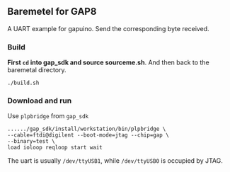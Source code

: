 ## Baremetel for GAP8

A UART example for gapuino. Send the corresponding byte received.

### Build

**First `cd` into gap_sdk and source sourceme.sh**. And then back to the baremetal directory.

    ./build.sh

### Download and run

Use `plpbridge` from `gap_sdk`

    ....../gap_sdk/install/workstation/bin/plpbridge \
    --cable=ftdi@digilent --boot-mode=jtag --chip=gap \
    --binary=test \
    load ioloop reqloop start wait

The uart is usually `/dev/ttyUSB1`, while `/dev/ttyUSB0` is occupied by JTAG.
